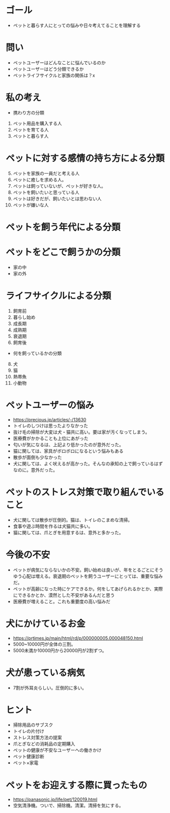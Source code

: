 # ゴール
+ ペットと暮らす人にとっての悩みや日々考えてることを理解する

# 問い
+ ペットユーザーはどんなことに悩んでいるのか
+ ペットユーザーはどう分類できるか
+ ペットライフサイクルと家族の関係は？x

# 私の考え
+ 携わり方の分類
1. ペット用品を購入する人
2. ペットを育てる人
3. ペットと暮らす人

# ペットに対する感情の持ち方による分類 
5. ペットを家族の一員だと考える人
6. ペットに癒しを求める人。
7. ペットは飼っていないが、ペットが好きな人。
8. ペットを飼いたいと思っている人
9. ペットは好きだが、飼いたいとは思わない人
10. ペットが嫌いな人

# ペットを飼う年代による分類

# ペットをどこで飼うかの分類
+ 家の中
+ 家の外

# ライフサイクルによる分類
1. 飼育前
2. 暮らし始め
4. 成長期
5. 成熟期
6. 衰退期
7. 飼育後

+ 何を飼っているかの分類
8. 犬
9. 猫
10. 熱帯魚
11. 小動物

# ペットユーザーの悩み
+ https://precious.jp/articles/-/13630
+ トイレのしつけは思ったよりなかった
+ 抜け毛の掃除が大変は犬・猫共に高い。要は家が汚くなってしまう。
+ 医療費がかかることも上位にあがった
+ 匂いが気になるは、上記より低かったのが意外だった。
+ 猫に関しては、家具がボロボロになるという悩みもある
+ 散歩が面倒も少なかった
+ 犬に関しては、よく吠えるが高かった。そんなの承知の上で飼っているはずなのに。意外だった。

# ペットのストレス対策で取り組んでいること
+ 犬に関しては散歩が圧倒的。猫は、トイレのこまめな清掃。
+ 食事や遊ぶ時間を作るは犬猫共に多い。
+ 猫に関しては、爪とぎを用意するは、意外と多かった。

# 今後の不安
+ ペットが病気にならないかの不安。飼い始めは良いが、年をとるごとにそうゆう心配は増える。衰退期のペットを飼うユーザーにとっては、重要な悩みだ。
+ ペットが高齢になった時にケアできるか。何をしてあげられるかとか、実際にできるかとか、漠然とした不安があるんだと思う
+ 医療費が増えること。これも重要度の高い悩みだ

# 犬にかけているお金
+ https://prtimes.jp/main/html/rd/p/000000005.000048150.html
+ 5000~10000円が全体の三割。
+ 5000未満か10000円から20000円が2割ずつ。

# 犬が患っている病気
+ 7割が外耳炎らしい。圧倒的に多い。

# ヒント
+ 掃除用品のサブスク
+ トイレの片付け
+ ストレス対策方法の提案
+ 爪とぎなどの消耗品の定期購入
+ ペットの健康が不安なユーザーへの働きかけ
+ ペット健康診断
+ ペット×家電

# ペットをお迎えする際に買ったもの
+ https://panasonic.jp/life/pet/120019.html
+ 空気清浄機。ついで、掃除機。清潔。清掃を気にする。

# 
